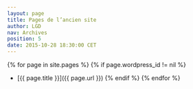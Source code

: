 ```yaml
---
layout: page
title: Pages de l’ancien site
author: LGD
nav: Archives
position: 5
date: 2015-10-28 18:30:00 CET
---
```


{% for page in site.pages %}
{% if page.wordpress_id != nil %}
- [{{ page.title }}]({{ page.url }})
{% endif %}
{% endfor %}
